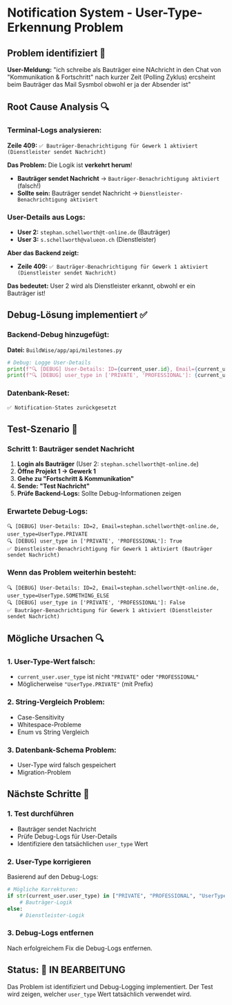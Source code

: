 # Notification System - User-Type-Erkennung Problem

## Problem identifiziert 🚨

**User-Meldung:** "ich schreibe als Bauträger eine NAchricht in den Chat von "Kommunikation & Fortschritt" nach kurzer Zeit (Polling Zyklus) ercsheint beim Bauträger das Mail Sysmbol obwohl er ja der Absender ist"

## Root Cause Analysis 🔍

### Terminal-Logs analysieren:

**Zeile 409:** `✅ Bauträger-Benachrichtigung für Gewerk 1 aktiviert (Dienstleister sendet Nachricht)`

**Das Problem:** Die Logik ist **verkehrt herum**!

- **Bauträger sendet Nachricht** → `Bauträger-Benachrichtigung aktiviert` (falsch!)
- **Sollte sein:** Bauträger sendet Nachricht → `Dienstleister-Benachrichtigung aktiviert`

### User-Details aus Logs:
- **User 2:** `stephan.schellworth@t-online.de` (Bauträger)
- **User 3:** `s.schellworth@valueon.ch` (Dienstleister)

**Aber das Backend zeigt:**
- **Zeile 409:** `✅ Bauträger-Benachrichtigung für Gewerk 1 aktiviert (Dienstleister sendet Nachricht)`

**Das bedeutet:** User 2 wird als Dienstleister erkannt, obwohl er ein Bauträger ist!

## Debug-Lösung implementiert ✅

### Backend-Debug hinzugefügt:
**Datei:** `BuildWise/app/api/milestones.py`

```python
# Debug: Logge User-Details
print(f"🔍 [DEBUG] User-Details: ID={current_user.id}, Email={current_user.email}, user_type={current_user.user_type}")
print(f"🔍 [DEBUG] user_type in ['PRIVATE', 'PROFESSIONAL']: {current_user.user_type in ['PRIVATE', 'PROFESSIONAL']}")
```

### Datenbank-Reset:
```bash
✅ Notification-States zurückgesetzt
```

## Test-Szenario 🧪

### Schritt 1: Bauträger sendet Nachricht
1. **Login als Bauträger** (User 2: `stephan.schellworth@t-online.de`)
2. **Öffne Projekt 1 → Gewerk 1**
3. **Gehe zu "Fortschritt & Kommunikation"**
4. **Sende: "Test Nachricht"**
5. **Prüfe Backend-Logs:** Sollte Debug-Informationen zeigen

### Erwartete Debug-Logs:
```
🔍 [DEBUG] User-Details: ID=2, Email=stephan.schellworth@t-online.de, user_type=UserType.PRIVATE
🔍 [DEBUG] user_type in ['PRIVATE', 'PROFESSIONAL']: True
✅ Dienstleister-Benachrichtigung für Gewerk 1 aktiviert (Bauträger sendet Nachricht)
```

### Wenn das Problem weiterhin besteht:
```
🔍 [DEBUG] User-Details: ID=2, Email=stephan.schellworth@t-online.de, user_type=UserType.SOMETHING_ELSE
🔍 [DEBUG] user_type in ['PRIVATE', 'PROFESSIONAL']: False
✅ Bauträger-Benachrichtigung für Gewerk 1 aktiviert (Dienstleister sendet Nachricht)
```

## Mögliche Ursachen 🔍

### 1. User-Type-Wert falsch:
- `current_user.user_type` ist nicht `"PRIVATE"` oder `"PROFESSIONAL"`
- Möglicherweise `"UserType.PRIVATE"` (mit Prefix)

### 2. String-Vergleich Problem:
- Case-Sensitivity
- Whitespace-Probleme
- Enum vs String Vergleich

### 3. Datenbank-Schema Problem:
- User-Type wird falsch gespeichert
- Migration-Problem

## Nächste Schritte 🔧

### 1. Test durchführen
- Bauträger sendet Nachricht
- Prüfe Debug-Logs für User-Details
- Identifiziere den tatsächlichen `user_type` Wert

### 2. User-Type korrigieren
Basierend auf den Debug-Logs:
```python
# Mögliche Korrekturen:
if str(current_user.user_type) in ["PRIVATE", "PROFESSIONAL", "UserType.PRIVATE", "UserType.PROFESSIONAL"]:
    # Bauträger-Logik
else:
    # Dienstleister-Logik
```

### 3. Debug-Logs entfernen
Nach erfolgreichem Fix die Debug-Logs entfernen.

## Status: 🔄 IN BEARBEITUNG

Das Problem ist identifiziert und Debug-Logging implementiert. Der Test wird zeigen, welcher `user_type` Wert tatsächlich verwendet wird.
